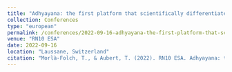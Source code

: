 ```yaml
---
title: "Adhyayana: the first platform that scientifically differentiates hoaxes and evidence in education"
collection: Conferences
type: "european"
permalink: /conferences/2022-09-16-adhyayana-the-first-platform-that-scientifically-differentiates-hoaxes-and-evidence-in-education
venue: "RN10 ESA"
date: 2022-09-16
location: "Laussane, Switzerland"
citation: "Morlà-Folch, T., & Aubert, T. (2022). RN10 ESA. Adhyayana: the first platform that scientifically differentiates hoaxes and evidence in education. (15-16 setembre, Laussane)"
---
```

